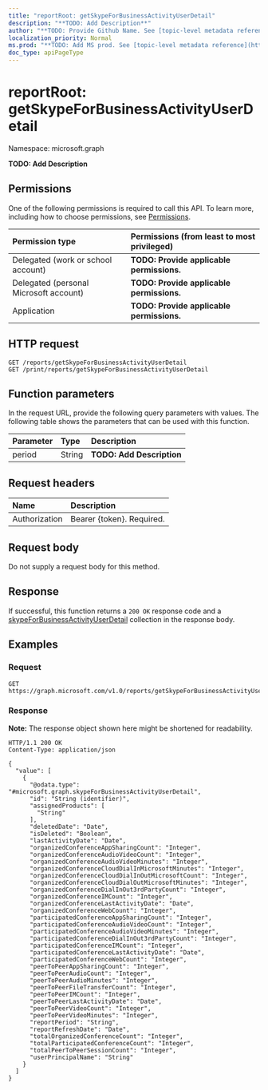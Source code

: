 ```yaml
---
title: "reportRoot: getSkypeForBusinessActivityUserDetail"
description: "**TODO: Add Description**"
author: "**TODO: Provide Github Name. See [topic-level metadata reference](https://msgo.azurewebsites.net/add/document/guidelines/metadata.html#topic-level-metadata)**"
localization_priority: Normal
ms.prod: "**TODO: Add MS prod. See [topic-level metadata reference](https://msgo.azurewebsites.net/add/document/guidelines/metadata.html#topic-level-metadata)**"
doc_type: apiPageType
---
```


# reportRoot: getSkypeForBusinessActivityUserDetail
Namespace: microsoft.graph



**TODO: Add Description**

## Permissions
One of the following permissions is required to call this API. To learn more, including how to choose permissions, see [Permissions](/graph/permissions-reference).

|Permission type|Permissions (from least to most privileged)|
|:---|:---|
|Delegated (work or school account)|**TODO: Provide applicable permissions.**|
|Delegated (personal Microsoft account)|**TODO: Provide applicable permissions.**|
|Application|**TODO: Provide applicable permissions.**|

## HTTP request

<!-- {
  "blockType": "ignored"
}
-->
``` http
GET /reports/getSkypeForBusinessActivityUserDetail
GET /print/reports/getSkypeForBusinessActivityUserDetail
```

## Function parameters
In the request URL, provide the following query parameters with values.
The following table shows the parameters that can be used with this function.

|Parameter|Type|Description|
|:---|:---|:---|
|period|String|**TODO: Add Description**|


## Request headers
|Name|Description|
|:---|:---|
|Authorization|Bearer {token}. Required.|

## Request body
Do not supply a request body for this method.

## Response

If successful, this function returns a `200 OK` response code and a [skypeForBusinessActivityUserDetail](../resources/skypeforbusinessactivityuserdetail.md) collection in the response body.

## Examples

### Request
<!-- {
  "blockType": "request",
  "name": "reportroot_getskypeforbusinessactivityuserdetail"
}
-->
``` http
GET https://graph.microsoft.com/v1.0/reports/getSkypeForBusinessActivityUserDetail(period='parameterValue')
```


### Response
**Note:** The response object shown here might be shortened for readability.
<!-- {
  "blockType": "response",
  "truncated": true,
  "@odata.type": "Collection(microsoft.graph.skypeForBusinessActivityUserDetail)"
}
-->
``` http
HTTP/1.1 200 OK
Content-Type: application/json

{
  "value": [
    {
      "@odata.type": "#microsoft.graph.skypeForBusinessActivityUserDetail",
      "id": "String (identifier)",
      "assignedProducts": [
        "String"
      ],
      "deletedDate": "Date",
      "isDeleted": "Boolean",
      "lastActivityDate": "Date",
      "organizedConferenceAppSharingCount": "Integer",
      "organizedConferenceAudioVideoCount": "Integer",
      "organizedConferenceAudioVideoMinutes": "Integer",
      "organizedConferenceCloudDialInMicrosoftMinutes": "Integer",
      "organizedConferenceCloudDialInOutMicrosoftCount": "Integer",
      "organizedConferenceCloudDialOutMicrosoftMinutes": "Integer",
      "organizedConferenceDialInOut3rdPartyCount": "Integer",
      "organizedConferenceIMCount": "Integer",
      "organizedConferenceLastActivityDate": "Date",
      "organizedConferenceWebCount": "Integer",
      "participatedConferenceAppSharingCount": "Integer",
      "participatedConferenceAudioVideoCount": "Integer",
      "participatedConferenceAudioVideoMinutes": "Integer",
      "participatedConferenceDialInOut3rdPartyCount": "Integer",
      "participatedConferenceIMCount": "Integer",
      "participatedConferenceLastActivityDate": "Date",
      "participatedConferenceWebCount": "Integer",
      "peerToPeerAppSharingCount": "Integer",
      "peerToPeerAudioCount": "Integer",
      "peerToPeerAudioMinutes": "Integer",
      "peerToPeerFileTransferCount": "Integer",
      "peerToPeerIMCount": "Integer",
      "peerToPeerLastActivityDate": "Date",
      "peerToPeerVideoCount": "Integer",
      "peerToPeerVideoMinutes": "Integer",
      "reportPeriod": "String",
      "reportRefreshDate": "Date",
      "totalOrganizedConferenceCount": "Integer",
      "totalParticipatedConferenceCount": "Integer",
      "totalPeerToPeerSessionCount": "Integer",
      "userPrincipalName": "String"
    }
  ]
}
```

